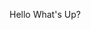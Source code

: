 Hello What's Up?

<!---
Crea4iveBoy2020/Crea4iveBoy2020 is a ✨ special ✨ repository because its `README.md` (this file) appears on your GitHub profile.
You can click the Preview link to take a look at your changes.
--->
